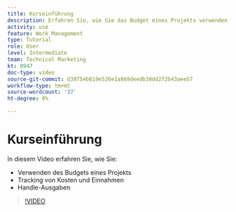 ```yaml
---
title: Kurseinführung
description: Erfahren Sie, wie Sie das Budget eines Projekts verwenden, Kosten und Einnahmen verfolgen und Ausgaben verwalten in [!DNL  Workfront].
activity: use
feature: Work Management
type: Tutorial
role: User
level: Intermediate
team: Technical Marketing
kt: 8947
doc-type: video
source-git-commit: d39754b619e526e1a869deedb38dd2f2b43aee57
workflow-type: tm+mt
source-wordcount: '37'
ht-degree: 0%

---
```


# Kurseinführung

In diesem Video erfahren Sie, wie Sie:

* Verwenden des Budgets eines Projekts
* Tracking von Kosten und Einnahmen
* Handle-Ausgaben

>[!VIDEO](https://video.tv.adobe.com/v/335207/?quality=12)
